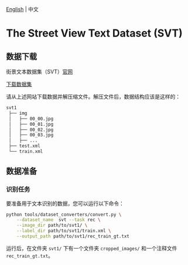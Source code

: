 [English](../../en/datasets/svt.md) | 中文

# The Street View Text Dataset (SVT)

## 数据下载
街景文本数据集（SVT）[官网](http://www.iapr-tc11.org/mediawiki/index.php/The_Street_View_Text_Dataset)

[下载数据集](http://www.iapr-tc11.org/mediawiki/index.php/The_Street_View_Text_Dataset)

请从上述网站下载数据并解压缩文件。解压文件后，数据结构应该是这样的：

```txt
svt1
 ├── img
 │   ├── 00_00.jpg 
 │   ├── 00_01.jpg
 │   ├── 00_02.jpg
 │   ├── 00_03.jpg
 │   ├── ...
 ├── test.xml
 └── train.xml
```

## 数据准备

### 识别任务

要准备用于文本识别的数据，您可以运行以下命令：

```bash
python tools/dataset_converters/convert.py \
    --dataset_name  svt --task rec \
    --image_dir path/to/svt1/ \
    --label_dir path/to/svt1/train.xml \
    --output_path path/to/svt1/rec_train_gt.txt 
```

运行后，在文件夹 `svt1/` 下有一个文件夹 `cropped_images/` 和一个注释文件 `rec_train_gt.txt`。
